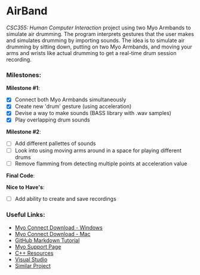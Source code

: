 # AirBand
*CSC355: Human Computer Interaction* project using two Myo Armbands to simulate air drumming. The program interprets gestures that the user makes and simulates drumming by importing sounds. The idea is to simulate air drumming by sitting down, putting on two Myo Armbands, and moving your arms and wrists like actual drumming to get a real-time drum session recording.

### Milestones:
**Milestone #1**:
- [x] Connect both Myo Armbands simultaneously
- [x] Create new 'drum' gesture (using acceleration)
- [x] Devise a way to make sounds (BASS library with .wav samples)
- [x] Play overlapping drum sounds

**Milestone #2**:
- [ ] Add different pallettes of sounds
- [ ] Look into using moving arms around in a space for playing different drums
- [ ] Remove flamming from detecting multiple points at acceleration value

**Final Code**:

**Nice to Have's**:
- [ ] Add ability to create and save recordings

### Useful Links:

- [Myo Connect Download - Windows](https://drive.google.com/file/d/1Z41JeAPAQwa57O41nb4_a2Ps3fxQU3MA/view)
- [Myo Connect Download - Mac](https://drive.google.com/open?id=1mbA6V0xOycXhOzLOsqA97mJdOj_aZ5zk)
- [GitHub Markdown Tutorial](https://guides.github.com/features/mastering-markdown/)
- [Myo Support Page](https://support.getmyo.com/hc/en-us/categories/200376195-Myo-101)
- [C++ Resources](https://www.tutorialspoint.com/cplusplus/)
- [Visual Studio](https://visualstudio.microsoft.com/vs/features/cplusplus/)
- [Similar Project](https://developerblog.myo.com/exploring-live-sound-spatialisation-using-gestural-control/)
